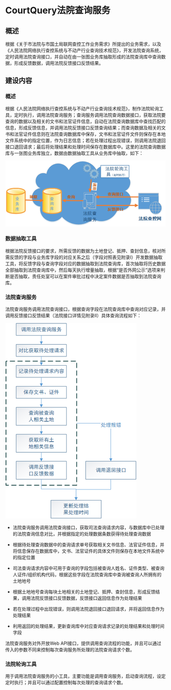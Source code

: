 # CourtQuery法院查询服务

## 概述

根据《关于市法院与市国土局联网查控工作业务需求》所提出的业务需求，以及《人民法院网络执行查控系统与不动产行业查询技术规范》，开发法院查询系统，定时调用法院查询接口，并自动在由一张图业务库抽取形成的法院查询库中查询数据，形成反馈数据，调用法院反馈接口反馈结果。

## 建设内容

### 概述

根据《人民法院网络执行查控系统与不动产行业查询技术规范》，制作法院轮询工具，定时执行，调用法院查询服务；查询服务调用法院查询数据接口，获取法院要查询的数据以及相关的文书和法官证件信息，自动在法院查询数据库中查找匹配的信息，形成反馈信息，并调用法院反馈接口反馈查询结果；而查询数据及相关的文书和法官证件信息则在法院查询数据库中保存，文书和法官证件文件则保存在本地文件系统中的指定位置，作为日志信息；若在处理过程出现错误，则调用法院退回接口退回请求；最后将处理结果和处理时间保存在数据库中。这里的法院查询数据库与一张图业务库独立，数据由数据抽取工具从业务库中抽取，如下：

![](../images/CourtQuery_Flow.png)

### 数据抽取工具

根据法院反馈接口的要求，所需反馈的数据为土地登记、抵押、查封信息，核对所需反馈的字段与业务库字段的对应关系之后（字段对照表见附录I）开发数据抽取工具，将反馈字段与查询字段对应的数据抽取到法院查询库，首次抽取将历史数据全部抽取到法院查询库中，然后每天执行增量抽取，根据“是否外网公示”选项来判断是否抽取，责任处室可以在案件审批过程中决定案件数据是否抽取到法院查询库。

### 法院查询服务

法院查询服务调用法院查询接口，根据查询字段在法院查询库中查询对应记录，并调用反馈接口反馈结果（法院接口详情见附录II）具体查询流程如下：

![](../images/CourtQuery_Deal.png)

-   法院查询服务调用法院查询接口，获取司法查询请求内容，与数据库中已处理的法院查询信息对比，并根据指定的处理数据条数获得待处理查询数据

-   根据待处理查询数据中的查询请求单号获取相关文书信息、法官证件信息，并将信息保存在数据库中，文书、法官证件的具体文件则保存在本地文件系统中的指定位置

-   司法查询请求内容中可用于查询的字段包括被查询人姓名、证件类型、被查询人证件/组织机构代码，根据这些字段在法院查询库中查询被查询人所拥有的土地地号

-   根据土地地号查询每块土地相关的土地登记、抵押、查封信息，形成反馈结果，调用法院反馈接口反馈数据，反馈接口返回信息作为处理结果

-   若在处理过程中出现错误，则调用法院退回接口退回请求，并将返回信息作为处理结果

-   利用返回的处理结果，更新查询库中对应查询请求记录的处理结果和处理时间字段

法院查询服务对外开放Web API接口，提供调用查询流程的功能，并且可以通过传入的参数不同来控制每次查询服务所处理的法院查询请求个数。

### 法院轮询工具

用于调用法院查询服务的小工具，主要功能是调用查询服务，启动查询流程，设定定时执行；并且可以通过配置控制每次处理的查询请求个数。